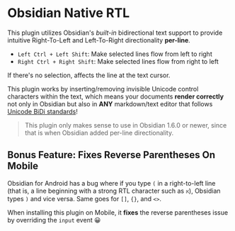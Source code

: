 # Obsidian Native RTL

This plugin utilizes Obsidian's *built-in* bidirectional text support to provide intuitive Right-To-Left and Left-To-Right directionality **per-line**.

* `Left Ctrl + Left Shift`: Make selected lines flow from left to right
* `Right Ctrl + Right Shift`: Make selected lines flow from right to left

If there's no selection, affects the line at the text cursor.

This plugin works by inserting/removing invisible Unicode control characters within the text, which means your documents **render correctly** not only in Obsidian but also in **ANY** markdown/text editor that follows [Unicode BiDi standards](https://en.wikipedia.org/wiki/Bidirectional_text)!

> This plugin only makes sense to use in Obsidian 1.6.0 or newer, since that is when Obsidian added per-line directionality.

## Bonus Feature: Fixes Reverse Parentheses On Mobile

Obsidian for Android has a bug where if you type `(` in a right-to-left line (that is, a line beginning with a strong RTL character such as `א`), Obsidian types `)` and vice versa. Same goes for `[]`, `{}`, and `<>`.

When installing this plugin on Mobile, it **fixes** the reverse parentheses issue by overriding the `input` event 😀
